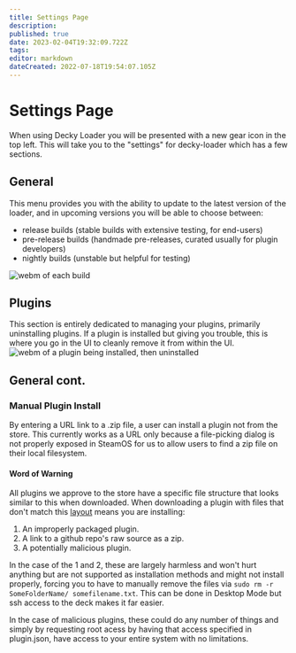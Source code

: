 ```yaml
---
title: Settings Page
description: 
published: true
date: 2023-02-04T19:32:09.722Z
tags: 
editor: markdown
dateCreated: 2022-07-18T19:54:07.105Z
---
```


# Settings Page
When using Decky Loader you will be presented with a new gear icon in the top left.
This will take you to the "settings" for decky-loader which has a few sections.

## General
This menu provides you with the ability to update to the latest version of the loader, and in upcoming versions you will be able to choose between:
 - release builds (stable builds with extensive testing, for end-users)
 - pre-release builds (handmade pre-releases, curated usually for plugin developers)
 - nightly builds (unstable but helpful for testing)
 
![webm of each build]()
 
## Plugins

This section is entirely dedicated to managing your plugins, primarily uninstalling plugins. If a plugin is installed but giving you trouble, this is where you go in the UI to cleanly remove it from within the UI.
![webm of a plugin being installed, then uninstalled]()

## General cont.

### Manual Plugin Install
By entering a URL link to a .zip file, a user can install a plugin not from the store.
This currently works as a URL only because a file-picking dialog is not properly exposed in SteamOS for us to allow users to find a zip file on their local filesystem.

#### Word of Warning
All plugins we approve to the store have a specific file structure that looks similar to this when downloaded.
When downloading a plugin with files that don't match this [layout](/en/plugin-dev/getting-started#getting-started) means you are installing:

1. An improperly packaged plugin.
2. A link to a github repo's raw source as a zip.
3. A potentially malicious plugin.

In the case of the 1 and 2, these are largely harmless and won't hurt anything but are not supported as installation methods and might not install properly, forcing you to have to manually remove the files via ``sudo rm -r SomeFolderName/ somefilename.txt``.
This can be done in Desktop Mode but ssh access to the deck makes it far easier.

In the case of malicious plugins, these could do any number of things and simply by requesting root acess by having that access specified in plugin.json, have access to your entire system with no limitations.



